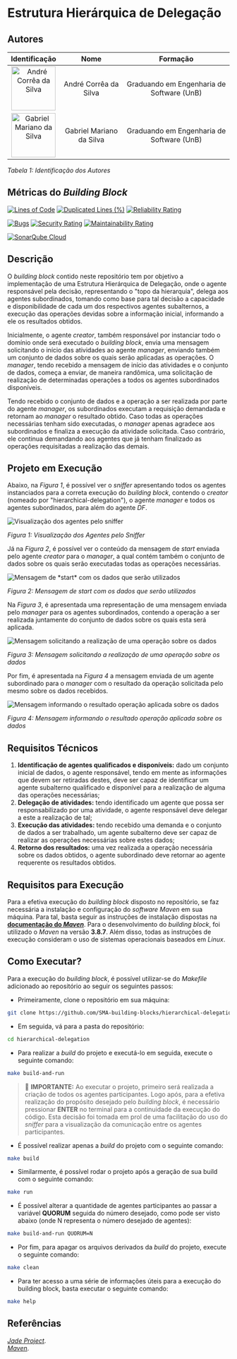 # Estrutura Hierárquica de Delegação

## Autores

| **Identificação** | **Nome** | **Formação** |
| :-: | :-: | :-: |
| <img src="https://github.com/dartmol203.png" width=100 height=100 alt="André Corrêa da Silva" class="img-thumbnail image"> | André Corrêa da Silva | Graduando em Engenharia de Software (UnB) |
| <img src="https://github.com/gabrielm2q.png" width=100 height=100 alt="Gabriel Mariano da Silva" class="img-thumbnail image"> | Gabriel Mariano da Silva | Graduando em Engenharia de Software (UnB) |

*Tabela 1: Identificação dos Autores*

## Métricas do *Building Block*

[![Lines of Code](https://sonarcloud.io/api/project_badges/measure?project=tcc-sma-andre-gabriel_hierarchical-delegation&metric=ncloc)](https://sonarcloud.io/summary/new_code?id=tcc-sma-andre-gabriel_hierarchical-delegation)
[![Duplicated Lines (%)](https://sonarcloud.io/api/project_badges/measure?project=tcc-sma-andre-gabriel_hierarchical-delegation&metric=duplicated_lines_density)](https://sonarcloud.io/summary/new_code?id=tcc-sma-andre-gabriel_hierarchical-delegation)
[![Reliability Rating](https://sonarcloud.io/api/project_badges/measure?project=tcc-sma-andre-gabriel_hierarchical-delegation&metric=reliability_rating)](https://sonarcloud.io/summary/new_code?id=tcc-sma-andre-gabriel_hierarchical-delegation)

[![Bugs](https://sonarcloud.io/api/project_badges/measure?project=tcc-sma-andre-gabriel_hierarchical-delegation&metric=bugs)](https://sonarcloud.io/summary/new_code?id=tcc-sma-andre-gabriel_hierarchical-delegation)
[![Security Rating](https://sonarcloud.io/api/project_badges/measure?project=tcc-sma-andre-gabriel_hierarchical-delegation&metric=security_rating)](https://sonarcloud.io/summary/new_code?id=tcc-sma-andre-gabriel_hierarchical-delegation)
[![Maintainability Rating](https://sonarcloud.io/api/project_badges/measure?project=tcc-sma-andre-gabriel_hierarchical-delegation&metric=sqale_rating)](https://sonarcloud.io/summary/new_code?id=tcc-sma-andre-gabriel_hierarchical-delegation)

[![SonarQube Cloud](https://sonarcloud.io/images/project_badges/sonarcloud-dark.svg)](https://sonarcloud.io/summary/new_code?id=tcc-sma-andre-gabriel_hierarchical-delegation)

## Descrição

O *building block* contido neste repositório tem por objetivo a implementação de uma Estrutura Hierárquica de Delegação, onde o agente responsável pela decisão, representando o "topo da hierarquia", delega aos agentes subordinados, tomando como base para tal decisão a capacidade e disponibilidade de cada um
dos respectivos agentes subalternos, a execução das operações devidas sobre a informação inicial, informando a ele os resultados obtidos.

Inicialmente, o agente *creator*, também responsável por instanciar todo o domínio onde será executado o *building block*, envia uma mensagem solicitando o início das atividades ao agente *manager*, enviando também um conjunto de dados sobre os quais serão aplicadas as operações. O *manager*, tendo recebido a mensagem de início das atividades e o conjunto de dados, começa a enviar, de maneira randômica, uma solicitação de realização de determinadas operações a todos os agentes subordinados disponíveis.

Tendo recebido o conjunto de dados e a operação a ser realizada por parte do agente *manager*, os subordinados executam a requisição demandada e retornam ao *manager* o resultado obtido. Caso todas as operações necessárias tenham sido executadas, o *manager* apenas agradece aos subordinados e finaliza a execução da atividade solicitada. Caso contrário, ele continua demandando aos agentes que já tenham finalizado as operações requisitadas a realização das demais.

## Projeto em Execução

Abaixo, na *Figura 1*, é possível ver o *sniffer* apresentando todos os agentes instanciados para a correta execução do *building block*, contendo o *creator* (nomeado por "hierarchical-delegation"), o agente *manager* e todos os agentes subordinados, para além do agente *DF*.

<img src="assets/figura1.png" alt="Visualização dos agentes pelo sniffer">

*Figura 1: Visualização dos Agentes pelo Sniffer*

Já na *Figura 2*, é possível ver o conteúdo da mensagem de *start* enviada pelo agente *creator* para o *manager*, a qual contém também o conjunto de dados sobre os quais serão executadas todas as operações necessárias.

<img src="assets/figura2.png" alt="Mensagem de *start* com os dados que serão utilizados">

*Figura 2: Mensagem de *start* com os dados que serão utilizados*

Na *Figura 3*, é apresentada uma representação de uma mensagem enviada pelo *manager* para os agentes subordinados, contendo a operação a ser realizada juntamente do conjunto de dados sobre os quais esta será aplicada.

<img src="assets/figura3.png" alt="Mensagem solicitando a realização de uma operação sobre os dados">

*Figura 3: Mensagem solicitando a realização de uma operação sobre os dados*

Por fim, é apresentada na *Figura 4* a mensagem enviada de um agente subordinado para o *manager* com o resultado da operação solicitada pelo mesmo sobre os dados recebidos.

<img src="assets/figura4.png" alt="Mensagem informando o resultado operação aplicada sobre os dados">

*Figura 4: Mensagem informando o resultado operação aplicada sobre os dados*

## Requisitos Técnicos

1. **Identificação de agentes qualificados e disponíveis:** dado um conjunto inicial de dados, o agente responsável, tendo em mente as informações que devem ser retiradas destes, deve ser capaz de identificar um agente subalterno qualificado e disponível para a realização de alguma das operações necessárias;
2. **Delegação de atividades:** tendo identificado um agente que possa ser responsabilizado por uma atividade, o agente responsável deve delegar a este a realização de tal;
3. **Execução das atividades:** tendo recebido uma demanda e o conjunto de dados a ser trabalhado, um agente subalterno deve ser capaz de realizar as operações
necessárias sobre estes dados;
4. **Retorno dos resultados:** uma vez realizada a operação necessária sobre os dados obtidos, o agente subordinado deve retornar ao agente requerente os resultados obtidos.

## Requisitos para Execução

Para a efetiva execução do *building block* disposto no repositório, se faz necessária a instalação e configuração do *software* *Maven* em sua máquina. Para tal, basta seguir as instruções de instalação dispostas na [**documentação do *Maven***](https://maven.apache.org/install.html). Para o desenvolvimento do *building block*, foi utilizado o *Maven* na versão **3.8.7**. Além disso, todas as instruções de execução consideram o uso de sistemas operacionais baseados em *Linux*.

## Como Executar?

Para a execução do *building block*, é possível utilizar-se do *Makefile* adicionado ao repositório ao seguir os seguintes passos:

- Primeiramente, clone o repositório em sua máquina:

```bash
git clone https://github.com/SMA-building-blocks/hierarchical-delegation.git
```

- Em seguida, vá para a pasta do repositório:

```bash
cd hierarchical-delegation
```

- Para realizar a *build* do projeto e executá-lo em seguida, execute o seguinte comando:

```bash
make build-and-run
```

> 🚨 **IMPORTANTE:** Ao executar o projeto, primeiro será realizada a criação de todos os agentes participantes. Logo após, para a efetiva realização do propósito desejado pelo *building block*, é necessário pressionar **ENTER** no terminal para a continuidade da execução do código. Esta decisão foi tomada em prol de uma facilitação do uso do *sniffer* para a visualização da comunicação entre os agentes participantes.

- É possível realizar apenas a *build* do projeto com o seguinte comando:

```bash
make build
```

- Similarmente, é possível rodar o projeto após a geração de sua build com o seguinte comando:

```bash
make run
```

- É possível alterar a quantidade de agentes participantes ao passar a variável **QUORUM** seguida do número desejado, como pode ser visto abaixo (onde N representa o número desejado de agentes):

```bash
make build-and-run QUORUM=N
```

- Por fim, para apagar os arquivos derivados da *build* do projeto, execute o seguinte comando:

```bash
make clean
```

- Para ter acesso a uma série de informações úteis para a execução do building block, basta executar o seguinte comando:

```bash
make help
```

## Referências

[*Jade Project*](https://jade-project.gitlab.io/). <br />
[*Maven*](https://maven.apache.org/).
